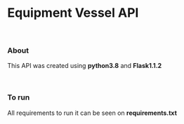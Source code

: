 <h1>Equipment Vessel API</h1>


</br><h3>About</h3>
<p>This API was created using <b>python3.8</b> and <b>Flask1.1.2</b>

</br><h3>To run</h3>
All requirements to run it can be seen on <b>requirements.txt</b></p>
